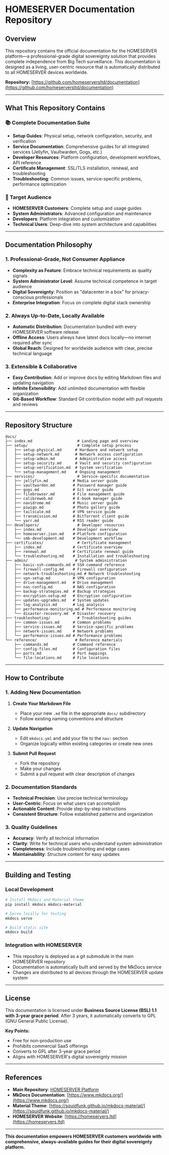 # HOMESERVER Documentation Repository

## Overview

This repository contains the official documentation for the HOMESERVER platform—a professional-grade digital sovereignty solution that provides complete independence from Big Tech surveillance. This documentation is designed as a living, user-centric resource that is automatically distributed to all HOMESERVER devices worldwide.

**Repository:** [https://github.com/homeserversltd/documentation](https://github.com/homeserversltd/documentation)

---

## What This Repository Contains

### 📚 Complete Documentation Suite
- **Setup Guides**: Physical setup, network configuration, security, and verification
- **Service Documentation**: Comprehensive guides for all integrated services (Jellyfin, Vaultwarden, Gogs, etc.)
- **Developer Resources**: Platform configuration, development workflows, API reference
- **Certificate Management**: SSL/TLS installation, renewal, and troubleshooting
- **Troubleshooting**: Common issues, service-specific problems, performance optimization

### 🎯 Target Audience
- **HOMESERVER Customers**: Complete setup and usage guides
- **System Administrators**: Advanced configuration and maintenance
- **Developers**: Platform integration and customization
- **Technical Users**: Deep-dive into system architecture and capabilities

---

## Documentation Philosophy

### 1. Professional-Grade, Not Consumer Appliance
- **Complexity as Feature**: Embrace technical requirements as quality signals
- **System Administrator Level**: Assume technical competence in target audience
- **Digital Sovereignty**: Position as "datacenter in a box" for privacy-conscious professionals
- **Enterprise Integration**: Focus on complete digital stack ownership

### 2. Always Up-to-Date, Locally Available
- **Automatic Distribution**: Documentation bundled with every HOMESERVER software release
- **Offline Access**: Users always have latest docs locally—no internet required after sync
- **Global Reach**: Designed for worldwide audience with clear, precise technical language

### 3. Extensible & Collaborative
- **Easy Contribution**: Add or improve docs by editing Markdown files and updating navigation
- **Infinite Extensibility**: Add unlimited documentation with flexible organization
- **Git-Based Workflow**: Standard Git contribution model with pull requests and reviews

---

## Repository Structure

```
docs/
├── index.md                    # Landing page and overview
├── setup/                      # Complete setup process
│   ├── setup-physical.md      # Hardware and network setup
│   ├── setup-network.md       # Network access configuration
│   ├── setup-admin.md         # Administrative access
│   ├── setup-security.md      # Vault and security configuration
│   ├── setup-verification.md  # System verification
│   └── setup-management.md    # Ongoing management
├── services/                   # Service-specific documentation
│   ├── jellyfin.md           # Media server guide
│   ├── vaultwarden.md        # Password manager guide
│   ├── gogs.md               # Git server guide
│   ├── filebrowser.md        # File management guide
│   ├── calibreweb.md         # E-book manager guide
│   ├── navidrome.md          # Music server guide
│   ├── piwigo.md             # Photo gallery guide
│   ├── tailscale.md          # VPN service guide
│   ├── transmission.md       # BitTorrent client guide
│   └── yarr.md               # RSS reader guide
├── developers/                 # Developer resources
│   ├── index.md              # Developer overview
│   ├── homeserver.json.md    # Platform configuration
│   └── smb-development.md    # Development workflow
├── certificates/               # Certificate management
│   ├── index.md              # Certificate overview
│   ├── renewal.md            # Certificate renewal guide
│   └── troubleshooting.md    # Installation and troubleshooting
├── admin/                     # System administration
│   ├── basic-ssh-commands.md # SSH command reference
│   ├── firewall-config.md    # Firewall configuration
│   ├── network-troubleshooting.md # Network troubleshooting
│   ├── vpn-setup.md          # VPN configuration
│   ├── drive-management.md   # Drive management
│   ├── nas-config.md         # NAS configuration
│   ├── backup-strategies.md  # Backup strategies
│   ├── encryption-setup.md   # Encryption configuration
│   ├── updates-upgrades.md   # System updates
│   ├── log-analysis.md       # Log analysis
│   ├── performance-monitoring.md # Performance monitoring
│   └── disaster-recovery.md  # Disaster recovery
├── troubleshooting/            # Troubleshooting guides
│   ├── common-issues.md      # Common problems
│   ├── service-issues.md     # Service-specific problems
│   ├── network-issues.md     # Network problems
│   └── performance-issues.md # Performance problems
└── reference/                 # Reference materials
    ├── commands.md           # Command reference
    ├── config-files.md       # Configuration files
    ├── ports.md              # Port mappings
    └── file-locations.md     # File locations
```

---

## How to Contribute

### 1. Adding New Documentation
1. **Create Your Markdown File**
   - Place your new `.md` file in the appropriate `docs/` subdirectory
   - Follow existing naming conventions and structure

2. **Update Navigation**
   - Edit `mkdocs.yml` and add your file to the `nav:` section
   - Organize logically within existing categories or create new ones

3. **Submit Pull Request**
   - Fork the repository
   - Make your changes
   - Submit a pull request with clear description of changes

### 2. Documentation Standards
- **Technical Precision**: Use precise technical terminology
- **User-Centric**: Focus on what users can accomplish
- **Actionable Content**: Provide step-by-step instructions
- **Consistent Structure**: Follow established patterns and organization

### 3. Quality Guidelines
- **Accuracy**: Verify all technical information
- **Clarity**: Write for technical users who understand system administration
- **Completeness**: Include troubleshooting and edge cases
- **Maintainability**: Structure content for easy updates

---

## Building and Testing

### Local Development
```bash
# Install MkDocs and Material theme
pip install mkdocs mkdocs-material

# Serve locally for testing
mkdocs serve

# Build static site
mkdocs build
```

### Integration with HOMESERVER
- This repository is deployed as a git submodule in the main HOMESERVER repository
- Documentation is automatically built and served by the MkDocs service
- Changes are distributed to all devices through the HOMESERVER update system

---

## License

This documentation is licensed under **Business Source License (BSL) 1.1 with 3-year grace period**. After 3 years, it automatically converts to GPL (GNU General Public License).

**Key Points:**
- Free for non-production use
- Prohibits commercial SaaS offerings
- Converts to GPL after 3-year grace period
- Aligns with HOMESERVER's digital sovereignty mission

---

## References

- **Main Repository**: [HOMESERVER Platform](https://github.com/homeserversltd/homeserver)
- **MkDocs Documentation**: [https://www.mkdocs.org/](https://www.mkdocs.org/)
- **Material Theme**: [https://squidfunk.github.io/mkdocs-material/](https://squidfunk.github.io/mkdocs-material/)
- **HOMESERVER Website**: [https://homeservers.ltd](https://homeservers.ltd)

---

**This documentation empowers HOMESERVER customers worldwide with comprehensive, always-available guides for their digital sovereignty platform.**

